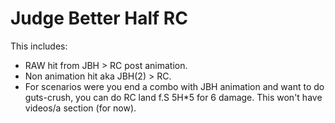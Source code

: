 
# Judge Better Half RC

This includes:

- RAW hit from JBH > RC post animation.
- Non animation hit aka JBH(2) > RC.
- For scenarios were you end a combo with JBH animation and want to do guts-crush, you can do RC land f.S 5H*5 for 6 damage. This won't have videos/a section (for now).

